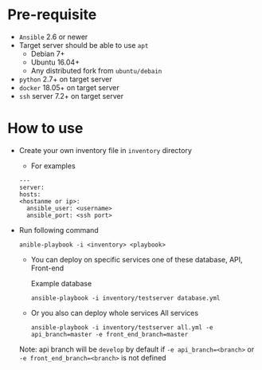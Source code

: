 # Pre-requisite
- `Ansible` 2.6 or newer
- Target server should be able to use `apt`
    - Debian 7+
    - Ubuntu 16.04+
    - Any distributed fork from `ubuntu/debain`
- `python` 2.7+ on target server
- `docker` 18.05+ on target server
- `ssh` server 7.2+ on target server

# How to use
- Create your own inventory file in `inventory` directory
    - For examples

    ```
    ---
    server:
    hosts:
    <hostanme or ip>:
      ansible_user: <username>
      ansible_port: <ssh port>
    ```
- Run following command
    ```
    anible-playbook -i <inventory> <playbook>
    ```
    - You can deploy on specific services one of these database, API, Front-end
        
        Example database
        ```
        ansible-playbook -i inventory/testserver database.yml
        ```
    - Or you also can deploy whole services
        All services
        ```
        ansible-playbook -i inventory/testserver all.yml -e api_branch=master -e front_end_branch=master
        ```
    Note: api branch will be `develop` by default if `-e api_branch=<branch>` or `-e front_end_branch=<branch>` is not defined


